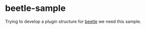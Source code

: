beetle-sample
=============

Trying to develop a plugin structure for [beetle](https://github.com/cknv/beetle) we need this sample.
